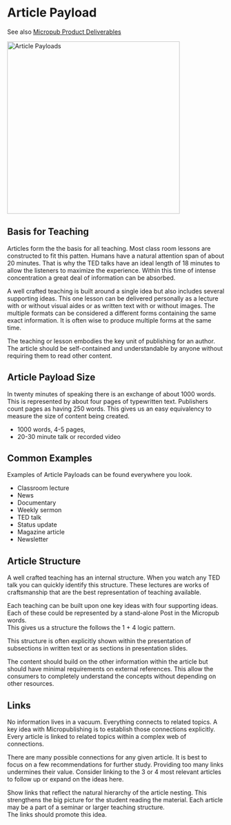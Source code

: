 # Article Payload

See also [Micropub Product Deliverables](micropub-Payload)

<img alt="Article Payloads" src="/static/images/shrinking-world.com/tech/Article.png" width='400'/>


## Basis for Teaching

Articles form the the basis for all teaching. Most class room lessons are constructed to fit this patten.
Humans have a natural attention span of about 20 minutes.  That is why the
TED talks have an ideal length of 18 minutes to allow the listeners to maximize
the experience. Within this time of intense concentration a great deal of 
information can be absorbed.

A well crafted teaching is built around a single idea but also includes
several supporting ideas. This one lesson can be delivered personally as
a lecture with or without visual aides or as written text with or without 
images. The multiple formats can be considered a different forms containing
the same exact information. It is often wise to produce multiple forms at the
same time.

The teaching or lesson embodies the key unit of publishing for an author. The
article should be self-contained and understandable by anyone without requiring
them to read other content.


## Article Payload Size

In twenty minutes of speaking there is an exchange of about 1000 words.
This is represented by about four pages of typewritten text.  Publishers count
pages as having 250 words.  This gives us an easy equivalency to measure the 
size of content being created.

- 1000 words, 4-5 pages, 
- 20-30 minute talk or recorded video


## Common Examples

Examples of Article Payloads can be found everywhere you look.

- Classroom lecture
- News
- Documentary
- Weekly sermon
- TED talk
- Status update
- Magazine article
- Newsletter


## Article Structure

A well crafted teaching has an internal structure.  When you watch any TED talk
you can quickly identify this structure. These lectures are works of craftsmanship
that are the best representation of teaching available.

Each teaching can be built upon one key ideas with four supporting ideas.  
Each of these could be represented by a stand-alone Post in the Micropub words.  
This gives us a structure the follows the 1 + 4 logic pattern.

This structure is often explicitly shown within the presentation of subsections
in written text or as sections in presentation slides.

The content should build on the other information within the article but should 
have minimal requirements on external references.  This allow the consumers to
completely understand the concepts without depending on other resources.


## Links

No information lives in a vacuum.  Everything connects to related topics.
A key idea with Micropublishing is to establish those connections explicitly.
Every article is linked to related topics within a complex web of connections.

There are many possible connections for any given article.  It is best to 
focus on a few recommendations for further study.  Providing too many links 
undermines their value.  Consider linking to the 3 or 4 most relevant articles
to follow up or expand on the ideas here.

Show links that reflect the natural hierarchy of the article nesting.  This 
strengthens the big picture for the student reading the material.
Each article may be a part of a seminar or larger teaching structure.  
The links should promote this idea.

